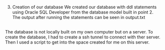 3. Creation of our database
We created our database with ddl statements using Oracle SQL Developer from the database model built in point 2. The output after running the statements can be seen in output.txt

<br>
The database is not locally built on my own computer but on a server. To create the database, I had to create a ssh tunnel to connect with ther server. Then I used a script to get into the space created for me on this server.
